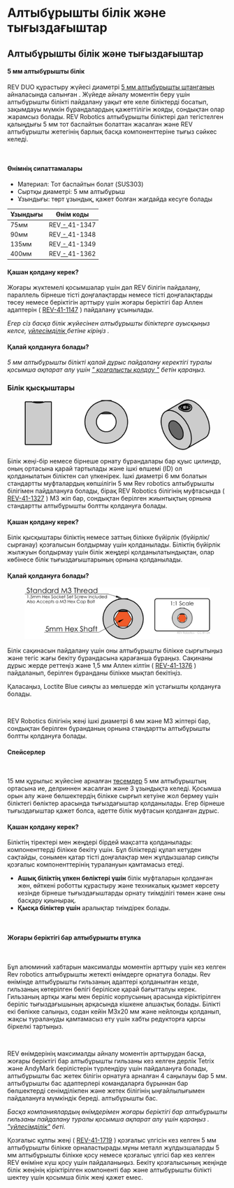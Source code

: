 # Алтыбұрышты білік және тығыздағыштар

## Алтыбұрышты білік және тығыздағыштар

#### 5 мм алтыбұрышты білік <a href="#5mm-hex-shaft" id="5mm-hex-shaft"></a>

REV DUO құрастыру жүйесі диаметрі [5 мм алтыбұрышты штанганың](https://www.revrobotics.com/ftc/motion/bearings-linear-slides-pillow-blocks/) айналасында салынған . Жүйеде айналу моментін беру үшін алтыбұрышты білікті пайдалану уақыт өте келе біліктерді босатып, зақымдауы мүмкін бұрандалардың қажеттілігін жояды, сондықтан олар жарамсыз болады. REV Robotics алтыбұрышты біліктері дәл тегістелген қалыңдығы 5 мм тот баспайтын болаттан жасалған және REV алтыбұрышты жетегінің барлық басқа компоненттеріне тығыз сәйкес келеді.

<figure><img src="https://2589213514-files.gitbook.io/~/files/v0/b/gitbook-x-prod.appspot.com/o/spaces%2FH9K1InCLC1ZxIkdPJt31%2Fuploads%2FaKhOo7QrRH90VRTqUvWW%2Fhex%20shaft_precision%20ground%20steel.png?alt=media&#x26;token=60cd9d26-c3b9-49b6-b660-329ec7ba8ead" alt=""><figcaption></figcaption></figure>

#### Өнімнің сипаттамалары <a href="#product-specs" id="product-specs"></a>

* Материал: Тот баспайтын болат (SUS303)
* Сыртқы диаметрі: 5 мм алтыбұрыш
* Ұзындығы: төрт ұзындық, қажет болған жағдайда кесуге болады

| Ұзындығы | Өнім коды                                                  |
| -------- | ---------------------------------------------------------- |
| 75мм     | ​REV[ - ](https://www.revrobotics.com/rev-41-1347/)41-1347 |
| 90мм     | REV[ - ](https://www.revrobotics.com/rev-41-1348/)41-1348  |
| 135мм    | REV[ - ](https://www.revrobotics.com/rev-41-1349/)41-1349  |
| 400мм    | REV[ - ](https://www.revrobotics.com/rev-41-1362/)41-1362  |

#### Қашан қолдану керек? <a href="#when-to-use" id="when-to-use"></a>

Жоғары жүктемелі қосымшалар үшін дәл REV білігін пайдалану, параллель бірнеше тісті доңғалақтарды немесе тісті доңғалақтарды төсеу немесе беріктігін арттыру үшін жоғары беріктігі бар Аллен адаптерін ( [REV-41-1147](https://www.revrobotics.com/rev-41-1147/) ) пайдалану ұсынылады.

_Егер сіз басқа білік жүйесінен алтыбұрышты біліктерге ауысқыңыз келсе,_ [_үйлесімділік_ ](https://bolt-m3.gitbook.io/bolt.m3-rev-duo-build-system-introduction/motion/introduction-to-motion/hex-shaft-and-spacers)_бетіне кіріңіз ._

#### Қалай қолдануға болады? <a href="#how-to-use" id="how-to-use"></a>

_5 мм алтыбұрышты білікті қалай дұрыс пайдалану керектігі туралы қосымша ақпарат алу үшін_ [_" қозғалысты қолдау "_](https://bolt-m3.gitbook.io/bolt.m3-rev-duo-build-system-introduction/motion/introduction-to-motion/hex-shaft-and-spacers) _бетін қараңыз._

### Білік қысқыштары <a href="#shaft-collars" id="shaft-collars"></a>

<figure><img src="../../.gitbook/assets/image (4).png" alt=""><figcaption></figcaption></figure>

Білік жеңі-бір немесе бірнеше орнату бұрандалары бар қуыс цилиндр, оның ортасына қарай тартылады және ішкі өлшемі (ID) ол қолданылатын біліктен сәл үлкенірек. Ішкі диаметрі 6 мм болатын стандартты муфталардың көпшілігін 5 мм Rev robotics алтыбұрышты білігімен пайдалануға болады, бірақ REV Robotics білігінің муфтасында ( [REV-41-1327](https://www.revrobotics.com/rev-41-1327/) ) M3 жіп бар, сондықтан берілген жиынтықтың орнына стандартты алтыбұрышты болтты қолдануға болады.

#### Қашан қолдану керек? <a href="#when-to-use-1" id="when-to-use-1"></a>

Білік қысқыштары біліктің немесе заттың білікке бүйірлік (бүйірлік/сырғанау) қозғалысын болдырмау үшін қолданылады. Біліктің бүйірлік жылжуын болдырмау үшін білік жеңдері қолданылатындықтан, олар көбінесе білік тығыздағыштарының орнына қолданылады.

#### Қалай қолдануға болады? <a href="#how-to-use-1" id="how-to-use-1"></a>

<figure><img src="../../.gitbook/assets/image (11).png" alt=""><figcaption></figcaption></figure>

Білік сақинасын пайдалану үшін оны алтыбұрышты білікке сырғытыңыз және тегіс жағы бекіту бұрандасына қарағанша бұраңыз. Сақинаны дұрыс жерде реттеңіз және 1,5 мм Аллен кілтін ( [REV-41-1376](https://www.revrobotics.com/rev-41-1376/) ) пайдаланып, берілген бұранданы білікке мықтап бекітіңіз.

Қаласаңыз, Loctite Blue сияқты аз мөлшерде жіп ұстағышты қолдануға болады.

<figure><img src="https://2589213514-files.gitbook.io/~/files/v0/b/gitbook-legacy-files/o/assets%2F-M5yw0n8IneF5-9ybLjT%2F-M7yFR4hn9zHw2avtnki%2F-M7yIIu-w_Q8VU-h9mTZ%2Fimage.png?alt=media&#x26;token=100c2480-c953-4f4e-a227-947e6f0029fb" alt=""><figcaption></figcaption></figure>

REV Robotics білігінің жеңі ішкі диаметрі 6 мм және M3 жіптері бар, сондықтан берілген бұранданың орнына стандартты алтыбұрышты болтты қолдануға болады.

#### Спейсерлер <a href="#spacers" id="spacers"></a>

<figure><img src="https://2589213514-files.gitbook.io/~/files/v0/b/gitbook-legacy-files/o/assets%2F-M5yw0n8IneF5-9ybLjT%2F-M8HWKFWVMF01V1EElAP%2F-M8HZobqWk7JIkgR1rc4%2Fimage.png?alt=media&#x26;token=07fb5484-ca52-47af-b4cc-64838e326489" alt=""><figcaption></figcaption></figure>

15 мм құрылыс жүйесіне арналған [төсемдер](https://www.revrobotics.com/competition/ftc/hardware-tools/accessories/) 5 мм алтыбұрыштың ортасына ие, делриннен жасалған және 3 ұзындықта келеді. Қосымша орын алу және бөлшектердің білікке сырғып кетуіне жол бермеу үшін біліктегі бөліктер арасында тығыздағыштар қолданылады. Егер бірнеше тығыздағыштар қажет болса, әдетте білік муфтасын қолданған дұрыс.

#### Қашан қолдану керек? <a href="#when-to-use-2" id="when-to-use-2"></a>

Біліктің тіректері мен жеңдері бірдей мақсатта қолданылады: компоненттерді білікке бекіту үшін. Бұл біліктерді құлап кетуден сақтайды, сонымен қатар тісті доңғалақтар мен жұлдызшалар сияқты қозғалыс компоненттерінің туралануын қамтамасыз етеді.

* **Ашық біліктің үлкен бөліктері үшін** білік муфталарын қолданған жөн, өйткені роботты құрастыру және техникалық қызмет көрсету кезінде бірнеше тығыздағыштарды орнату тиімділігі төмен және оны басқару қиынырақ.
* **Қысқа біліктер үшін** аралықтар тиімдірек болады.

<figure><img src="https://2589213514-files.gitbook.io/~/files/v0/b/gitbook-x-prod.appspot.com/o/spaces%2FH9K1InCLC1ZxIkdPJt31%2Fuploads%2FWowIh32bQ3sNwVLzZZAh%2Fwhen-to-use-spacers.png?alt=media&#x26;token=648d6eef-9aa4-4296-a65a-41e464f8e65a" alt=""><figcaption></figcaption></figure>

#### Жоғары беріктігі бар алтыбұрышты втулка <a href="#high-strength-hex-hub" id="high-strength-hex-hub"></a>

<figure><img src="https://2589213514-files.gitbook.io/~/files/v0/b/gitbook-legacy-files/o/assets%2F-M5yw0n8IneF5-9ybLjT%2F-MlCB6x4Fp_rneYhu5p3%2F-MlCDePpzH1df8QJTTUx%2Fhex%20hub%20adapter%20REV-41-1147%20screen%20pic.png?alt=media&#x26;token=abc1847b-cf5c-4f48-84ef-44bfa14c1d5b" alt=""><figcaption></figcaption></figure>

Бұл алюминий хабтарын максималды моментін арттыру үшін кез келген Rev robotics алтыбұрышты жетекті өнімдерге орнатуға болады. Rev өнімінде алтыбұрышты гильзаның адаптері қолданылған кезде, гильзаның көтерілген бөлігі беріліске қарай бағытталуы керек. Гильзаның артқы жағы мен беріліс корпусының арасында кіріктірілген беріліс тығыздағышының арқасында кішкене алшақтық болады. Білікті екі бөлікке салыңыз, содан кейін M3x20 мм және нейлонды қолданып, жақсы туралануды қамтамасыз ету үшін хабты редукторға қарсы біркелкі тартыңыз.

<figure><img src="https://2589213514-files.gitbook.io/~/files/v0/b/gitbook-legacy-files/o/assets%2F-M5yw0n8IneF5-9ybLjT%2F-MlCB6x4Fp_rneYhu5p3%2F-MlCDhV8KeYfLn0ZruIS%2Fhex%20hub%20adapter%20REV-41-1147%20-%202%20screen%20pic.png?alt=media&#x26;token=8cb9093e-c4ef-4bb2-b5b3-1c0ffe9aeaec" alt=""><figcaption></figcaption></figure>

REV өнімдерінің максималды айналу моментін арттырудан басқа, жоғары беріктігі бар алтыбұрышты гильзаны кез келген дерлік Tetrix және AndyMark берілістерін түрлендіру үшін пайдалануға болады, алтыбұрышты бас жетек білігін орнатуға арналған 4 саңылауы бар 5 мм. алтыбұрышты бас адаптерлері командаларға бұрыннан бар бөлшектерді сенімділікпен және жетек білігінің ыңғайлылығымен пайдалануға мүмкіндік береді. алтыбұрышты бас.

_Басқа компаниялардың өнімдерімен жоғары беріктігі бар алтыбұрышты гильзаны пайдалану туралы қосымша ақпарат алу үшін қараңыз ._ [_"үйлесімділік"_](https://bolt-m3.gitbook.io/bolt.m3-rev-duo-build-system-introduction/motion/introduction-to-motion/hex-shaft-and-spacers) _беті._

Қозғалыс құлпы жеңі ( [REV-41-1719](https://www.revrobotics.com/rev-41-1719/) ) қозғалыс үлгісін кез келген 5 мм алтыбұрышты білікке орналастырады.мұны металл жұлдызшаларды 5 мм алтыбұрышты білікке қосу немесе қозғалыс үлгісі бар кез келген REV өніміне күш қосу үшін пайдаланыңыз. Бекіту қозғалысының жеңінде білік жеңінің кіріктірілген компоненті бар және алтыбұрышты білікті шектеу үшін қосымша білік жеңі қажет емес.
